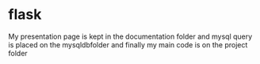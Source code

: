 # flask

My presentation page is kept in the documentation folder and mysql query is placed on the  mysqldbfolder and finally my main code is on the project folder
